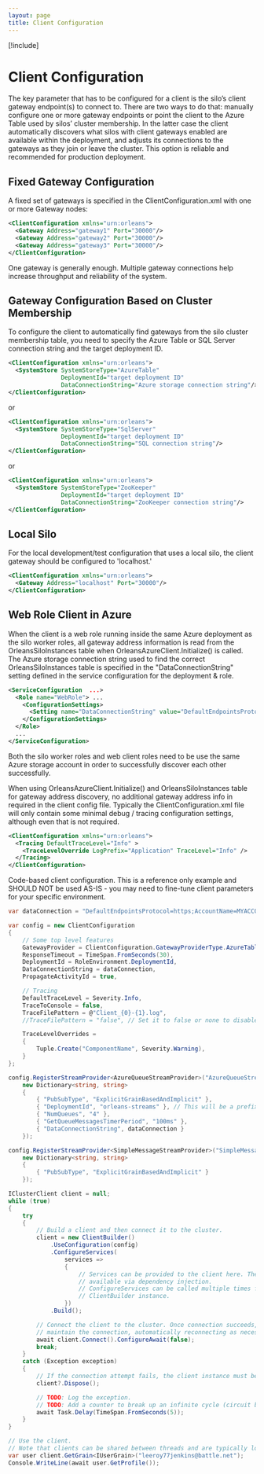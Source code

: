 ```yaml
---
layout: page
title: Client Configuration
---
```


[!include[](../../../warning-banner.zh.md)]

# Client Configuration

The key parameter that has to be configured for a client is the silo’s client gateway endpoint(s) to connect to. There are two ways to do that: manually configure one or more gateway endpoints or point the client to the Azure Table used by silos’ cluster membership. In the latter case the client automatically discovers what silos with client gateways enabled are available within the deployment, and adjusts its connections to the gateways as they join or leave the cluster. This option is reliable and recommended for production deployment.

## Fixed Gateway Configuration
A fixed set of gateways is specified in the ClientConfiguration.xml with one or more Gateway nodes:

``` xml
<ClientConfiguration xmlns="urn:orleans">
  <Gateway Address="gateway1" Port="30000"/>
  <Gateway Address="gateway2" Port="30000"/>
  <Gateway Address="gateway3" Port="30000"/>
</ClientConfiguration>
```

 One gateway is generally enough. Multiple gateway connections help increase throughput and reliability of the system.

## Gateway Configuration Based on Cluster Membership
To configure the client to automatically find gateways from the silo cluster membership table, you need to specify the Azure Table or SQL Server connection string and the target deployment ID.


``` xml
<ClientConfiguration xmlns="urn:orleans">
  <SystemStore SystemStoreType="AzureTable"
               DeploymentId="target deployment ID"
               DataConnectionString="Azure storage connection string"/>
</ClientConfiguration>
```

 or

``` xml
<ClientConfiguration xmlns="urn:orleans">
  <SystemStore SystemStoreType="SqlServer"
               DeploymentId="target deployment ID"
               DataConnectionString="SQL connection string"/>
</ClientConfiguration>
```

 or

``` xml
<ClientConfiguration xmlns="urn:orleans">
  <SystemStore SystemStoreType="ZooKeeper"
               DeploymentId="target deployment ID"
               DataConnectionString="ZooKeeper connection string"/>
</ClientConfiguration>
```


## Local Silo
For the local development/test configuration that uses a local silo, the client gateway should be configured to 'localhost.'


``` xml
<ClientConfiguration xmlns="urn:orleans">
  <Gateway Address="localhost" Port="30000"/>
</ClientConfiguration>
```

## Web Role Client in Azure
When the client is a web role running inside the same Azure deployment as the silo worker roles, all gateway address information is read from the OrleansSiloInstances table when OrleansAzureClient.Initialize() is called. The Azure storage connection string used to find the correct OrleansSiloInstances table is specified in the "DataConnectionString" setting defined in the service configuration for the deployment & role.


``` xml
<ServiceConfiguration  ...>
  <Role name="WebRole"> ...
    <ConfigurationSettings>
      <Setting name="DataConnectionString" value="DefaultEndpointsProtocol=https;AccountName=MYACCOUNTNAME;AccountKey=MYACCOUNTKEY" />
    </ConfigurationSettings>
  </Role>
  ...
</ServiceConfiguration>
```

Both the silo worker roles and web client roles need to be use the same Azure storage account in order to successfully discover each other successfully.

When using OrleansAzureClient.Initialize() and OrleansSiloInstances table for gateway address discovery, no additional gateway address info in required in the client config file. Typically the ClientConfiguration.xml file will only contain some minimal debug / tracing configuration settings, although even that is not required.


``` xml
<ClientConfiguration xmlns="urn:orleans">
  <Tracing DefaultTraceLevel="Info" >
    <TraceLevelOverride LogPrefix="Application" TraceLevel="Info" />
  </Tracing>
</ClientConfiguration>
```


Code-based client configuration. This is a reference only example and SHOULD NOT be used AS-IS - you may need to fine-tune client parameters for your specific environment.

``` csharp
var dataConnection = "DefaultEndpointsProtocol=https;AccountName=MYACCOUNTNAME;AccountKey=MYACCOUNTKEY";

var config = new ClientConfiguration
{
    // Some top level features
    GatewayProvider = ClientConfiguration.GatewayProviderType.AzureTable,
    ResponseTimeout = TimeSpan.FromSeconds(30),
    DeploymentId = RoleEnvironment.DeploymentId,
    DataConnectionString = dataConnection,
    PropagateActivityId = true,

    // Tracing
    DefaultTraceLevel = Severity.Info,
    TraceToConsole = false,
    TraceFilePattern = @"Client_{0}-{1}.log",
    //TraceFilePattern = "false", // Set it to false or none to disable file tracing, effectively it sets config.Defaults.TraceFileName = null;

    TraceLevelOverrides =
    {
        Tuple.Create("ComponentName", Severity.Warning),
    }
};

config.RegisterStreamProvider<AzureQueueStreamProvider>("AzureQueueStreams",
    new Dictionary<string, string>
    {
        { "PubSubType", "ExplicitGrainBasedAndImplicit" },
        { "DeploymentId", "orleans-streams" }, // This will be a prefix name of your Queues - so be careful and use string that is valid for queue name
        { "NumQueues", "4" },
        { "GetQueueMessagesTimerPeriod", "100ms" },
        { "DataConnectionString", dataConnection }
    });

config.RegisterStreamProvider<SimpleMessageStreamProvider>("SimpleMessagingStreams",
    new Dictionary<string, string>
    {
        { "PubSubType", "ExplicitGrainBasedAndImplicit" }
    });

IClusterClient client = null;
while (true)
{
    try
    {
        // Build a client and then connect it to the cluster.
        client = new ClientBuilder()
            .UseConfiguration(config)
            .ConfigureServices(
                services =>
                {
                    // Services can be provided to the client here. These services are made
                    // available via dependency injection.
                    // ConfigureServices can be called multiple times for a single
                    // ClientBuilder instance.
                })
            .Build();

        // Connect the client to the cluster. Once connection succeeds, the client will
        // maintain the connection, automatically reconnecting as necessary.
        await client.Connect().ConfigureAwait(false);
        break;
    }
    catch (Exception exception)
    {
        // If the connection attempt fails, the client instance must be disposed.
        client?.Dispose();

        // TODO: Log the exception.
        // TODO: Add a counter to break up an infinite cycle (circuit breaker pattern).
        await Task.Delay(TimeSpan.FromSeconds(5));
    }
}

// Use the client.
// Note that clients can be shared between threads and are typically long-lived.
var user client.GetGrain<IUserGrain>("leeroy77jenkins@battle.net");
Console.WriteLine(await user.GetProfile());
```
